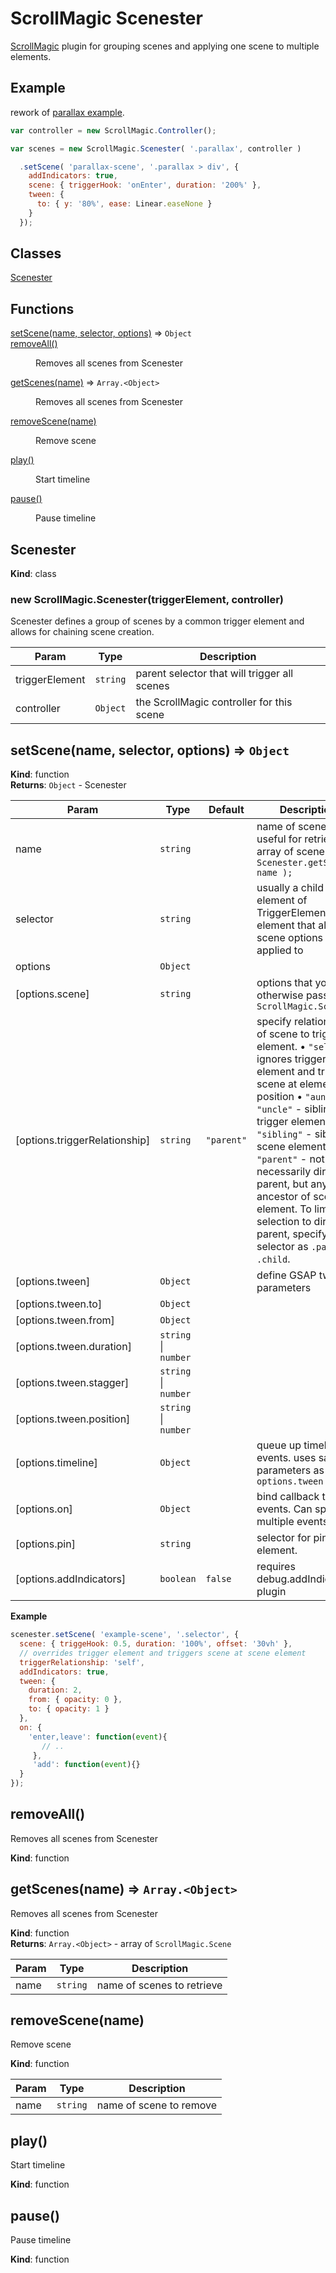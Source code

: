 # ScrollMagic Scenester

[ScrollMagic](https://github.com/janpaepke/ScrollMagic) plugin for grouping scenes and applying one scene to multiple elements.


## Example
rework of [parallax example](http://janpaepke.github.io/ScrollMagic/examples/advanced/parallax_sections.html).

```javascript
var controller = new ScrollMagic.Controller();

var scenes = new ScrollMagic.Scenester( '.parallax', controller )

  .setScene( 'parallax-scene', '.parallax > div', {
    addIndicators: true,
    scene: { triggerHook: 'onEnter', duration: '200%' },
    tween: {
      to: { y: '80%', ease: Linear.easeNone }
    }
  });
```
## Classes

<dl>
<dt><a href="#Scenester">Scenester</a></dt>
<dd></dd>
</dl>

## Functions

<dl>
<dt><a href="#setScene">setScene(name, selector, options)</a> ⇒ <code>Object</code></dt>
<dd></dd>
<dt><a href="#removeAll">removeAll()</a></dt>
<dd><p>Removes all scenes from Scenester</p>
</dd>
<dt><a href="#getScenes">getScenes(name)</a> ⇒ <code>Array.&lt;Object&gt;</code></dt>
<dd><p>Removes all scenes from Scenester</p>
</dd>
<dt><a href="#removeScene">removeScene(name)</a></dt>
<dd><p>Remove scene</p>
</dd>
<dt><a href="#play">play()</a></dt>
<dd><p>Start timeline</p>
</dd>
<dt><a href="#pause">pause()</a></dt>
<dd><p>Pause timeline</p>
</dd>
</dl>

<a name="Scenester"></a>

## Scenester
**Kind**: class  
<a name="new_Scenester_new"></a>

### new ScrollMagic.Scenester(triggerElement, controller)
Scenester defines a group of scenes by a common trigger element and allows for
chaining scene creation.


| Param | Type | Description |
| --- | --- | --- |
| triggerElement | <code>string</code> | parent selector that will trigger all scenes |
| controller | <code>Object</code> | the ScrollMagic controller for this scene |

<a name="setScene"></a>

## setScene(name, selector, options) ⇒ <code>Object</code>
**Kind**: function  
**Returns**: <code>Object</code> - Scenester  

| Param | Type | Default | Description |
| --- | --- | --- | --- |
| name | <code>string</code> |  | name of scene. useful for retrieving array of scenes with `Scenester.getScenes( name );` |
| selector | <code>string</code> |  | usually a child element of TriggerElement, DOM element that all scene options will be applied to |
| options | <code>Object</code> |  |  |
| [options.scene] | <code>string</code> |  | options that you'd otherwise pass to `ScrollMagic.Scene` |
| [options.triggerRelationship] | <code>string</code> | <code>&quot;parent&quot;</code> | specify relationship of scene to trigger element. • `"self"` - ignores trigger element and triggers scene at element's position • `"aunt"`/ `"uncle"` - sibling of trigger element • `"sibling"` - sibling of scene element • `"parent"` - not necessarily direct parent, but any ancestor of scene element. To limit selection to direct parent, specify scene selector as `.parent > .child`. |
| [options.tween] | <code>Object</code> |  | define GSAP tween parameters |
| [options.tween.to] | <code>Object</code> |  |  |
| [options.tween.from] | <code>Object</code> |  |  |
| [options.tween.duration] | <code>string</code> &#124; <code>number</code> |  |  |
| [options.tween.stagger] | <code>string</code> &#124; <code>number</code> |  |  |
| [options.tween.position] | <code>string</code> &#124; <code>number</code> |  |  |
| [options.timeline] | <code>Object</code> |  | queue up timeline events. uses same parameters as `options.tween` |
| [options.on] | <code>Object</code> |  | bind callback to events. Can specify multiple events |
| [options.pin] | <code>string</code> |  | selector for pinning element. |
| [options.addIndicators] | <code>boolean</code> | <code>false</code> | requires debug.addIndicators plugin |

**Example**  
```js
scenester.setScene( 'example-scene', '.selector', {
  scene: { triggeHook: 0.5, duration: '100%', offset: '30vh' },
  // overrides trigger element and triggers scene at scene element
  triggerRelationship: 'self',
  addIndicators: true,
  tween: {
    duration: 2,
    from: { opacity: 0 },
    to: { opacity: 1 }
  },
  on: {
    'enter,leave': function(event){
       // ..
     },
     'add': function(event){}
  }
});
```
<a name="removeAll"></a>

## removeAll()
Removes all scenes from Scenester

**Kind**: function  
<a name="getScenes"></a>

## getScenes(name) ⇒ <code>Array.&lt;Object&gt;</code>
Removes all scenes from Scenester

**Kind**: function  
**Returns**: <code>Array.&lt;Object&gt;</code> - array of `ScrollMagic.Scene`  

| Param | Type | Description |
| --- | --- | --- |
| name | <code>string</code> | name of scenes to retrieve |

<a name="removeScene"></a>

## removeScene(name)
Remove scene

**Kind**: function  

| Param | Type | Description |
| --- | --- | --- |
| name | <code>string</code> | name of scene to remove |

<a name="play"></a>

## play()
Start timeline

**Kind**: function  
<a name="pause"></a>

## pause()
Pause timeline

**Kind**: function  
